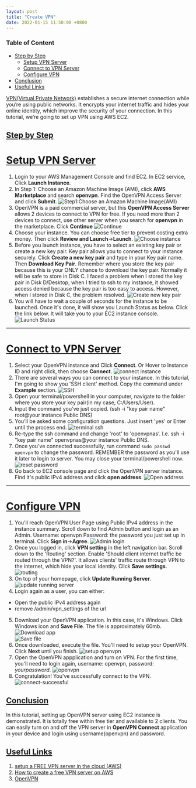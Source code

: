 ```yaml
---
layout: post
title: "Create VPN"
date: 2022-01-15 11:50:00 +0800
---
```


### Table of Content
* [Step by Step](#step-by-step)
    * [Setup VPN Server](#setup-vpn-server)
    * [Connect to VPN Server](#connect-to-vpn-server)
    * [Configure VPN](#configure-vpn) 
* [Conclusion](#conclusion) 
* [Useful Links](#useful-links)

[VPN(Virtual  Private Network)](https://en.wikipedia.org/wiki/Virtual_private_network) establishes a secure internet connection while you’re using public networks. It encrypts your internet traffic and hides your online identity, which improve the security of your connection. In this tutorial, we’re going to set up VPN using AWS EC2.

## [Step by Step](#step-by-step)

# [Setup VPN Server](#setup-vpn-server)
1. Login to your AWS Management Console and find EC2. In EC2 service, Click **Launch Instance**.
2. In Step 1: Choose an Amazon Machine Image (AMI), click **AWS Marketplace** and search **openvpn**. Find the OpenVPN Access Server and click **Submit**.
![Step1:Choose an Amazon Machine Image(AMI)](/AWS-diary/Image/create-vpn/chooseAMI.png)
3. OpenVPN is a paid commercial server, but this **OpenVPN Access Server** allows 2 devices to connect to VPN for free. If you need more than 2 devices to connect, use other server when you search for **openvpn** in the marketplace. 
Click **Continue**
![Continue](/AWS-diary/Image/create-vpn/OpenVPN-continue.png)
4. Choose your instance. You can choose free tier to prevent costing extra money. Then click **Review and Launch**->**Launch**.
![Choose instance](/AWS-diary/Image/create-vpn/choose-instance.png)
5. Before you launch instance, you have to select an existing key pair or create a new key pair. Key pair allows you to connect to your instance securely. 
Click **Create a new key pair** and type in your Key pair name. Then **Download Key Pair**. Remember where you store the key pair because this is your ONLY chance to download the key pair. Normally it will be safe to store in Disk C. I faced a problem when I stored the key pair in Disk D/Desktop, when I tried to ssh to my instance, it showed access denied because the key pair is too easy to access. However, when I stored in Disk C, the problem resolved.
![Create new key pair](/AWS-diary/Image/create-vpn/create-a-new-key-pair.png)
6. You will have to wait a couple of seconds for the instance to be launched. Once it's done, it will show you Launch Status as below. Click the link below. It will take you to your EC2 instance console.
![Launch Status](/AWS-diary/Image/create-vpn/launch-status.png)

---

# [Connect to VPN Server](#connect-to-vpn-server)
1. Select your OpenVPN instance and Click **Connect**. Or Hover to Instance ID and right click, then choose **Connect**.
![connect instance](/AWS-diary/Image/create-vpn/connect-instance.png)
2. There are several ways you can connect to your instance. In this tutorial, I'm going to show you 'SSH client' method. Copy the command under **Example** section.
![SSH](/AWS-diary/Image/create-vpn/ssh.png)
3. Open your terminal/powershell in your computer, navigate to the folder where you store your key pair(in my case, C:/Users/User).
4. Input the command you've just copied. (ssh -i "key pair name" root@your instance Public DNS)
5. You'll be asked some configuration questions. Just insert 'yes' or Enter until the process end.
![terminal ssh](/AWS-diary/Image/create-vpn/terminal-ssh.png)
6. Re-type the ssh command and change 'root' to 'openvpnas'. I.e. ssh -i "key pair name" openvpnas@your instance Public DNS.
7. Once you've connected successfully, run command ```sudo passwd openvpn``` to change the password. REMEMBER the password as you'll use it later to login to server. You may close your terminal/powershell now.
![reset password](/AWS-diary/Image/create-vpn/reset-password.png)
8. Go back to EC2 console page and click the OpenVPN server instance. Find it's public IPv4 address and click **open address**.
![Open address](/AWS-diary/Image/create-vpn/open-address.png)

---

# [Configure VPN](#configure-vpn) 

1. You'll reach OpenVPN User Page using Public IPv4 address in the instance summary. Scroll down to find Admin button and login as an Admin. 
Username: openvpn
Password: the password you just set up in terminal.
Click **Sign in**->**Agree**.
![Admin login](/AWS-diary/Image/create-vpn/admin-login.png)
2. Once you logged in, click **VPN setting** in the left navigation bar. Scroll down to the 'Routing' section. Enable 'Should client internet traffic be routed through the VPN?'. It allows clients' traffic route through VPN to the internet, which hide your local identity. 
Click **Save settings**.
![routing](/AWS-diary/Image/create-vpn/routing.png)
3. On top of your homepage, click **Update Running Server**.
![update running server](/AWS-diary/Image/create-vpn/update-running-server.png)
4. Login again as a user, you can either:
- Open the public IPv4 address again
- remove /admin/vpn_settings of the url 
5. Download your OpenVPN application. In this case, it's Windows. Click Windows icon and **Save File**. The file is approximately 60mb.
![Download app](/AWS-diary/Image/create-vpn/download-app.png)  
![Save file](/AWS-diary/Image/create-vpn/savefile.png)
6. Once downloaded, execute the file. You'll need to setup your OpenVPN. Click **Next** until you finish.
![setup openvpn](/AWS-diary/Image/create-vpn/setup-openvpn.png)
7. Open the OpenVPN appplication and turn on VPN. For the first time, you'll need to login again, username: openvpn, password: _yourpassword_.
![openvpn](/AWS-diary/Image/create-vpn/openvpn.png)
8. Congratulation! You've successfully connect to the VPN. 
![connect-successful](/AWS-diary/Image/create-vpn/connect-successful.png)

## [Conclusion](#conclusion) 
In this tutorial, setting up OpenVPN server using EC2 instance is demonstrated. It is totally free within free tier and available to 2 clients. You can easily turn on and off the VPN server in **OpenVPN Connect** application in your device and login using username(openvpn) and password.

## [Useful Links](#useful-links)
1. [setup a FREE VPN server in the cloud (AWS)](https://www.youtube.com/watch?v=m-i2JBtG4FE)
2. [How to create a free VPN server on AWS](https://towardsdatascience.com/how-to-create-a-free-vpn-server-on-aws-655ca3b3ff32)
3. [OpenVPN](https://openvpn.net/)